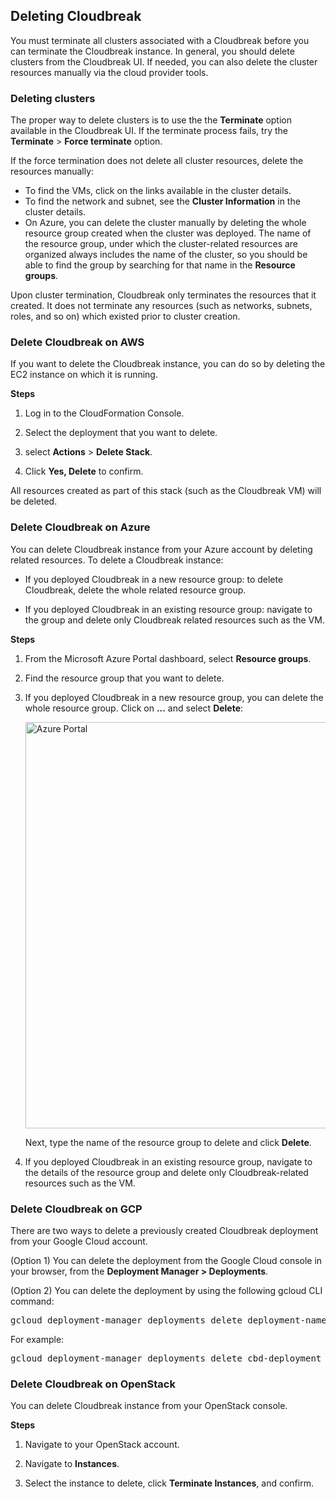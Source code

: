## Deleting Cloudbreak

You must terminate all clusters associated with a Cloudbreak before you can terminate the Cloudbreak instance. In general, you should delete clusters from the Cloudbreak UI. If needed, you can also delete the cluster resources manually via the cloud provider tools. 

### Deleting clusters  

The proper way to delete clusters is to use the the **Terminate** option available in the Cloudbreak UI. If the terminate process fails, try the **Terminate** > **Force terminate** option.

If the force termination does not delete all cluster resources, delete the resources manually:

* To find the VMs, click on the links available in the cluster details. 
* To find the network and subnet, see the **Cluster Information** in the cluster details. 
* On Azure, you can delete the cluster manually by deleting the whole resource group created when the cluster was deployed. The name of the resource group, under which the cluster-related resources are organized always includes the name of the cluster, so you should be able to find the group by searching for that name in the **Resource groups**.

Upon cluster termination, Cloudbreak only terminates the resources that it created. It does not terminate any resources (such as networks, subnets, roles, and so on) which existed prior to cluster creation. 
  

### Delete Cloudbreak on AWS

If you want to delete the Cloudbreak instance, you can do so by deleting the EC2 instance on which it is running.

**Steps**

1. Log in to the CloudFormation Console.

1. Select the deployment that you want to delete.
 
1. select **Actions** > **Delete Stack**.

1. Click **Yes, Delete** to confirm.
 
 All resources created as part of this stack (such as the Cloudbreak VM) will be deleted. 


### Delete Cloudbreak on Azure

You can delete Cloudbreak instance from your Azure account by deleting related resources. To delete a Cloudbreak instance:

* If you deployed Cloudbreak in a new resource group: to delete Cloudbreak, delete the whole related resource group.

* If you deployed Cloudbreak in an existing resource group: navigate to the group and delete only Cloudbreak related resources such as the VM.


**Steps**

1. From the Microsoft Azure Portal dashboard, select **Resource groups**.

2. Find the resource group that you want to delete.

3. If you deployed Cloudbreak in a new resource group, you can delete the whole resource group. Click on **...** and select **Delete**:

    <a href="../images/cb_azure-delete.png" target="_blank" title="click to enlarge"><img src="../images/cb_azure-delete.png" width="650" title="Azure Portal"></a>  

    Next, type the name of the resource group to delete and click **Delete**.
    
4. If you deployed Cloudbreak in an existing resource group, navigate to the details of the resource group and delete only Cloudbreak-related resources such as the VM.    


### Delete Cloudbreak on GCP 

There are two ways to delete a previously created Cloudbreak deployment from your Google Cloud account. 

(Option 1) You can delete the deployment from the Google Cloud console in your browser, from the **Deployment Manager > Deployments**. 

(Option 2) You can delete the deployment by using the following gcloud CLI command:

<pre>gcloud deployment-manager deployments delete deployment-name -q</pre>

For example: 
    
<pre>gcloud deployment-manager deployments delete cbd-deployment -q</pre> 


### Delete Cloudbreak on OpenStack

You can delete Cloudbreak instance from your OpenStack console. 

**Steps**

1. Navigate to your OpenStack account.

2. Navigate to **Instances**.

3. Select the instance to delete, click **Terminate Instances**, and confirm.
